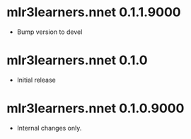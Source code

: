 # mlr3learners.nnet 0.1.1.9000

- Bump version to devel

# mlr3learners.nnet 0.1.0

- Initial release

# mlr3learners.nnet 0.1.0.9000

- Internal changes only.
